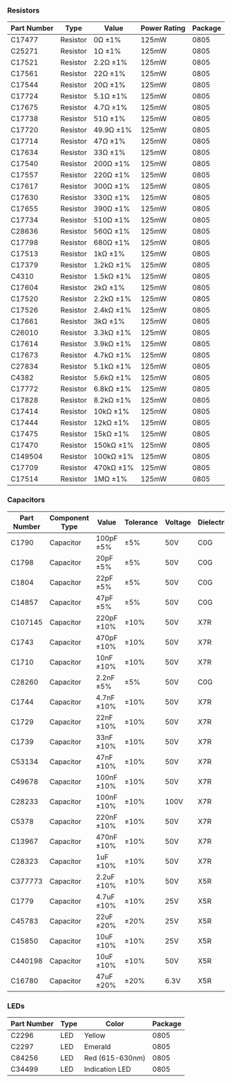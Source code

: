 ### Resistors
| Part Number | Type     | Value       | Power Rating | Package |
|-------------|---------|------------|--------------|---------|
| C17477  | Resistor | 0Ω ±1% | 125mW | 0805 |
| C25271  | Resistor | 1Ω ±1% | 125mW | 0805 |
| C17521  | Resistor | 2.2Ω ±1% | 125mW | 0805 |
| C17561  | Resistor | 22Ω ±1% | 125mW | 0805 |
| C17544  | Resistor | 20Ω ±1% | 125mW | 0805 |
| C17724  | Resistor | 5.1Ω ±1% | 125mW | 0805 |
| C17675  | Resistor | 4.7Ω ±1% | 125mW | 0805 |
| C17738  | Resistor | 51Ω ±1% | 125mW | 0805 |
| C17720  | Resistor | 49.9Ω ±1% | 125mW | 0805 |
| C17714  | Resistor | 47Ω ±1% | 125mW | 0805 |
| C17634  | Resistor | 33Ω ±1% | 125mW | 0805 |
| C17540  | Resistor | 200Ω ±1% | 125mW | 0805 |
| C17557  | Resistor | 220Ω ±1% | 125mW | 0805 |
| C17617  | Resistor | 300Ω ±1% | 125mW | 0805 |
| C17630  | Resistor | 330Ω ±1% | 125mW | 0805 |
| C17655  | Resistor | 390Ω ±1% | 125mW | 0805 |
| C17734  | Resistor | 510Ω ±1% | 125mW | 0805 |
| C28636  | Resistor | 560Ω ±1% | 125mW | 0805 |
| C17798  | Resistor | 680Ω ±1% | 125mW | 0805 |
| C17513  | Resistor | 1kΩ ±1% | 125mW | 0805 |
| C17379  | Resistor | 1.2kΩ ±1% | 125mW | 0805 |
| C4310   | Resistor | 1.5kΩ ±1% | 125mW | 0805 |
| C17604  | Resistor | 2kΩ ±1% | 125mW | 0805 |
| C17520  | Resistor | 2.2kΩ ±1% | 125mW | 0805 |
| C17526  | Resistor | 2.4kΩ ±1% | 125mW | 0805 |
| C17661  | Resistor | 3kΩ ±1% | 125mW | 0805 |
| C26010  | Resistor | 3.3kΩ ±1% | 125mW | 0805 |
| C17614  | Resistor | 3.9kΩ ±1% | 125mW | 0805 |
| C17673  | Resistor | 4.7kΩ ±1% | 125mW | 0805 |
| C27834  | Resistor | 5.1kΩ ±1% | 125mW | 0805 |
| C4382   | Resistor | 5.6kΩ ±1% | 125mW | 0805 |
| C17772  | Resistor | 6.8kΩ ±1% | 125mW | 0805 |
| C17828  | Resistor | 8.2kΩ ±1% | 125mW | 0805 |
| C17414  | Resistor | 10kΩ ±1% | 125mW | 0805 |
| C17444  | Resistor | 12kΩ ±1% | 125mW | 0805 |
| C17475  | Resistor | 15kΩ ±1% | 125mW | 0805 |
| C17470  | Resistor | 150kΩ ±1% | 125mW | 0805 |
| C149504 | Resistor | 100kΩ ±1% | 125mW | 0805 |
| C17709  | Resistor | 470kΩ ±1% | 125mW | 0805 |
| C17514  | Resistor | 1MΩ ±1% | 125mW | 0805 |

### Capacitors
| Part Number | Component Type | Value            | Tolerance | Voltage | Dielectric | Package |
|-------------|----------------|------------------|-----------|---------|------------|---------|
| C1790       | Capacitor      | 100pF ±5%        | ±5%       | 50V     | C0G        | 0805    |
| C1798       | Capacitor      | 20pF ±5%         | ±5%       | 50V     | C0G        | 0805    |
| C1804       | Capacitor      | 22pF ±5%         | ±5%       | 50V     | C0G        | 0805    |
| C14857      | Capacitor      | 47pF ±5%         | ±5%       | 50V     | C0G        | 0805    |
| C107145     | Capacitor      | 220pF ±10%       | ±10%      | 50V     | X7R        | 0805    |
| C1743       | Capacitor      | 470pF ±10%       | ±10%      | 50V     | X7R        | 0805    |
| C1710       | Capacitor      | 10nF ±10%        | ±10%      | 50V     | X7R        | 0805    |
| C28260      | Capacitor      | 2.2nF ±5%        | ±5%       | 50V     | C0G        | 0805    |
| C1744       | Capacitor      | 4.7nF ±10%       | ±10%      | 50V     | X7R        | 0805    |
| C1729       | Capacitor      | 22nF ±10%        | ±10%      | 50V     | X7R        | 0805    |
| C1739       | Capacitor      | 33nF ±10%        | ±10%      | 50V     | X7R        | 0805    |
| C53134      | Capacitor      | 47nF ±10%        | ±10%      | 50V     | X7R        | 0805    |
| C49678      | Capacitor      | 100nF ±10%       | ±10%      | 50V     | X7R        | 0805    |
| C28233      | Capacitor      | 100nF ±10%       | ±10%      | 100V    | X7R        | 0805    |
| C5378       | Capacitor      | 220nF ±10%       | ±10%      | 50V     | X7R        | 0805    |
| C13967      | Capacitor      | 470nF ±10%       | ±10%      | 50V     | X7R        | 0805    |
| C28323      | Capacitor      | 1uF ±10%         | ±10%      | 50V     | X7R        | 0805    |
| C377773     | Capacitor      | 2.2uF ±10%       | ±10%      | 50V     | X5R        | 0805    |
| C1779       | Capacitor      | 4.7uF ±10%       | ±10%      | 25V     | X5R        | 0805    |
| C45783      | Capacitor      | 22uF ±20%        | ±20%      | 25V     | X5R        | 0805    |
| C15850      | Capacitor      | 10uF ±10%        | ±10%      | 25V     | X5R        | 0805    |
| C440198     | Capacitor      | 10uF ±10%        | ±10%      | 50V     | X5R        | 0805    |
| C16780      | Capacitor      | 47uF ±20%        | ±20%      | 6.3V    | X5R        | 0805    |


### LEDs
| Part Number | Type | Color | Package |
|-------------|------|-------|---------|
| C2296   | LED | Yellow | 0805 |
| C2297   | LED | Emerald | 0805 |
| C84256  | LED | Red (615-630nm) | 0805 |
| C34499  | LED | Indication LED | 0805 |
